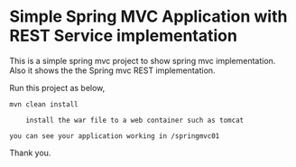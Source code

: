 # Simple Spring MVC Application with REST Service implementation

This is a simple spring mvc project to show spring mvc implementation.
Also it shows the the Spring mvc REST implementation.

Run this project as below,

	mvn clean install
        
        install the war file to a web container such as tomcat

  	you can see your application working in /springmvc01


Thank you.
